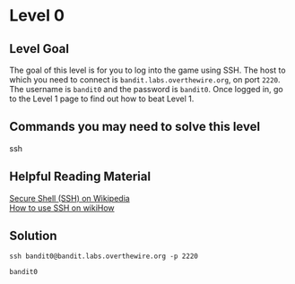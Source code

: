 # Level 0

## Level Goal
The goal of this level is for you to log into the game using SSH. The host to which you need to connect is `bandit.labs.overthewire.org`, on port `2220`. The username is `bandit0` and the password is `bandit0`. Once logged in, go to the Level 1 page to find out how to beat Level 1.

## Commands you may need to solve this level
ssh

## Helpful Reading Material
[Secure Shell (SSH) on Wikipedia](https://en.wikipedia.org/wiki/Secure_Shell)<br />
[How to use SSH on wikiHow](https://www.wikihow.com/Use-SSH)

## Solution
```shell
ssh bandit0@bandit.labs.overthewire.org -p 2220
```
```shell
bandit0
```